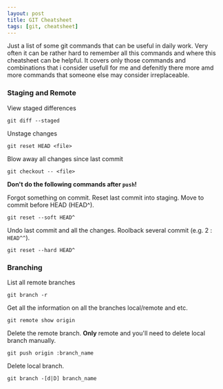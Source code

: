 ```yaml
---
layout: post
title: GIT Cheatsheet
tags: [git, cheatsheet]
---
```


Just a list of some git commands that can be useful in daily work. Very often it can be rather hard
to remember all this commands and where this cheatsheet can be helpful. It covers only those
commands and combinations that i consider usefull for me and defenitly there more amd more commands
that someone else may consider irreplaceable.

<!--more-->

### Staging and Remote

View staged differences

    git diff --staged

Unstage changes
    
    git reset HEAD <file>

Blow away all changes since last commit

    git checkout -- <file>

__Don't do the following commands after `push`!__

Forgot something on commit. Reset last commit into staging. Move to commit before HEAD (HEAD^).

    git reset --soft HEAD^

Undo last commit and all the changes. Roolback several commit (e.g. 2 : `HEAD^^`).

    git reset --hard HEAD^

### Branching

List all remote branches

    git branch -r

Get all the information on all the branches local/remote and etc.

    git remote show origin

Delete the remote branch. __Only__ remote and you'll need to delete local branch manually.

    git push origin :branch_name

Delete local branch.

    git branch -[d|D] branch_name



